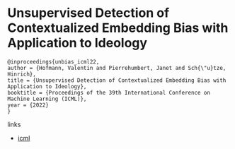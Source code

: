 # Unsupervised Detection of Contextualized Embedding Bias with Application to Ideology

```
@inproceedings{unbias_icml22,
author = {Hofmann, Valentin and Pierrehumbert, Janet and Sch{\"u}tze, Hinrich},
title = {Unsupervised Detection of Contextualized Embedding Bias with Application to Ideology},
booktitle = {Proceedings of the 39th International Conference on Machine Learning (ICML)},
year = {2022}
}
```

links
- [icml](https://icml.cc/Conferences/2022/Schedule?showEvent=18023)
